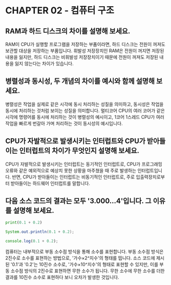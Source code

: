 # CHAPTER 02 - 컴퓨터 구조

## RAM과 하드 디스크의 차이를 설명해 보세요.

RAM이 CPU가 실행할 프로그램을 저장하는 부품이라면, 하드 디스크는 전원이 꺼져도 보관할 대상을 저장하는 부품입니다. 휘발성 저장장치인 RAM은 전원이 꺼지면 저장된 내용을 잃지만, 하드 디스크는 비휘발성 저장장치이기 때문에 전원이 꺼져도 저장된 내용을 잃지 않는다는 차이가 있습니다.

## 병렬성과 동시성, 두 개념의 차이를 예시와 함께 설명해 보세요.

병렬성은 작업을 실제로 같은 시각에 동시 처리하는 성질을 의미하고, 동시성은 작업을 동시에 처리하는 것처럼 보이는 성질을 의미합니다. 멀티코어 CPU의 여러 코어가 같은 시각에 명령어를 동시에 처리하는 것이 병렬성의 예시이고, 1코어 1스레드 CPU가 여러 작업을 빠르게 번갈아 가며 처리하는 것이 동시성의 예시입니다.

## CPU가 자발적으로 발생시키는 인터럽트와 CPU가 받아들이는 인터럽트의 차이가 무엇인지 설명해 보세요.

CPU가 자발적으로 발생시키는 인터럽트는 동기적인 인터럽트로, CPU가 프로그래밍 오류와 같은 예외적으로 예상치 못한 상황을 마주쳤을 때 주로 발생하는 인터럽트입니다. 반면, CPU가 받아들이는 인터럽트는 비동기적인 인터럽트로, 주로 입출력장치로부터 받아들이는 하드웨어 인터럽트를 말합니다.

## 다음 소스 코드의 결과는 모두 '3.000...4'입니다. 그 이유를 설명해 보세요.

```python
print(0.1 + 0.2)
```

```java
System.out.println(0.1 + 0.2);
```

```javascript
console.log(0.1 + 0.2);
```

컴퓨터는 내부적으로 부동 소수점 방식을 통해 소수를 표현합니다. 부동 소수점 방식은 2진수로 소수를 표현하는 방법으로, '가수×2^지수'의 형태를 띱니다. 소스 코드에 제시된 '0.1'과 '0.2'는 10진수 소수로, '가수×10^지수'의 형태로 표현할 수 있지만, 이를 부동 소수점 방식의 2진수로 표현하면 무한 소수가 됩니다. 무한 소수에 무한 소수를 더한 결과를 10진수 소수로 표현하다 보니 오차가 발생한 것입니다.
